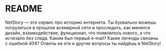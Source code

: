 # README
NetStory — это сервис про историю интернета. Ты буквально можешь погрузиться в прошлое всемирной сети и проследить, как менялся дизайн, взаимодействие, функционал, что появлялось нового, а что исчезало без следа. Каким был первый e-mail? Какие легенды связаны с ошибкой 404? Ответы на эти и другие вопросы ты найдёшь в NetStory!
